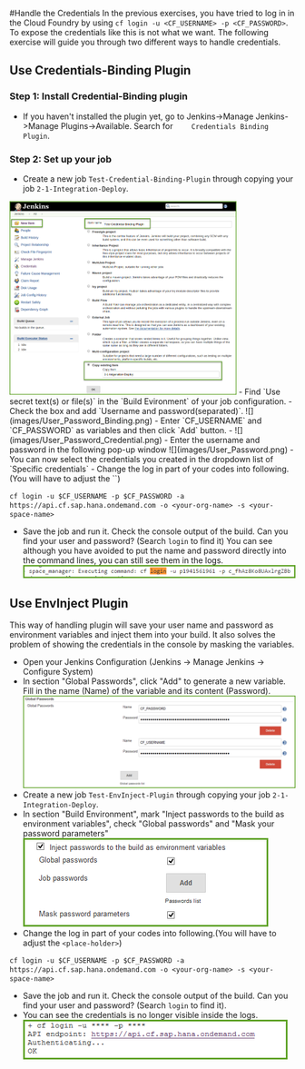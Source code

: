 #Handle the Credentials
In the previous exercises, you have tried to log in in the Cloud Foundry by using `cf login -u <CF_USERNAME> -p <CF_PASSWORD>`. To expose the credentials like this is not what we want.
The following exercise will guide you through two different ways to handle credentials. 
## Use Credentials-Binding Plugin
### Step 1: Install Credential-Binding plugin
- If you haven't installed the plugin yet, go to Jenkins->Manage Jenkins->Manage Plugins->Available. Search for `	
Credentials Binding Plugin`. 
### Step 2: Set up your job
- Create a new job `Test-Credential-Binding-Plugin` through copying your job `2-1-Integration-Deploy`. 
<img src="images/Copy_Job.png" width="400" />
- Find `Use secret text(s) or file(s)` in the `Build Evironment` of your job configuration.
- Check the box and add `Username and password(separated)`.
![](images/User_Password_Binding.png)
- Enter `CF_USERNAME` and `CF_PASSWORD` as variables and then click `Add` button.
- ![](images/User_Password_Credential.png)
- Enter the username and password in the following pop-up window
![](images/User_Password.png)
- You can now select the credentials you created in the dropdown list of `Specific credentials`
- Change the log in part of your codes into following.(You will have to adjust the `<place-holder>`) 

```
cf login -u $CF_USERNAME -p $CF_PASSWORD -a https://api.cf.sap.hana.ondemand.com -o <your-org-name> -s <your-space-name>
```
- Save the job and run it. Check the console output of the build. Can you find your user and password? (Search `login` to find it)
You can see although you have avoided to put the name and password directly into the command lines, you can still see them in the logs.
![](images/Console_Login.png)

## Use EnvInject Plugin
This way of handling plugin will save your user name and password as environment variables and inject them into your build. It also solves the problem of showing the credentials in the console by masking the variables.
- Open your Jenkins Configuration (Jenkins -> Manage Jenkins -> Configure System)
- In section "Global Passwords", click "Add" to generate a new variable. Fill in the name (Name) of the variable and its content (Password).
![](images/jenkins-globalpwd.PNG)
- Create a new job `Test-EnvInject-Plugin` through copying your job `2-1-Integration-Deploy`.
- In section "Build Environment", mark "Inject passwords to the build as environment variables", check "Global passwords" and "Mask your password parameters"
![](images/EnvInject.png)
- Change the log in part of your codes into following.(You will have to adjust the `<place-holder>`) 
```
cf login -u $CF_USERNAME -p $CF_PASSWORD -a https://api.cf.sap.hana.ondemand.com -o <your-org-name> -s <your-space-name>
```
- Save the job and run it. Check the console output of the build. Can you find your user and password? (Search `login` to find it). 
- You can see the credentials is no longer visible inside the logs.
![](images/jenkins-logon.PNG)
